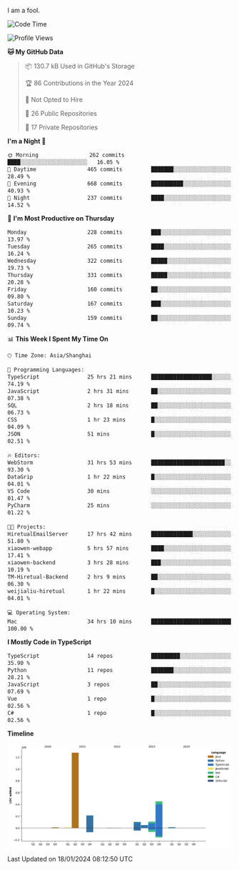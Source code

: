 I am a fool.

<!--START_SECTION:waka-->
![Code Time](http://img.shields.io/badge/Code%20Time-1%2C117%20hrs%2055%20mins-blue)

![Profile Views](http://img.shields.io/badge/Profile%20Views-0-blue)

**🐱 My GitHub Data** 

> 📦 130.7 kB Used in GitHub's Storage 
 > 
> 🏆 86 Contributions in the Year 2024
 > 
> 🚫 Not Opted to Hire
 > 
> 📜 26 Public Repositories 
 > 
> 🔑 17 Private Repositories 
 > 
**I'm a Night 🦉** 

```text
🌞 Morning                262 commits         ████░░░░░░░░░░░░░░░░░░░░░   16.05 % 
🌆 Daytime                465 commits         ███████░░░░░░░░░░░░░░░░░░   28.49 % 
🌃 Evening                668 commits         ██████████░░░░░░░░░░░░░░░   40.93 % 
🌙 Night                  237 commits         ████░░░░░░░░░░░░░░░░░░░░░   14.52 % 
```
📅 **I'm Most Productive on Thursday** 

```text
Monday                   228 commits         ███░░░░░░░░░░░░░░░░░░░░░░   13.97 % 
Tuesday                  265 commits         ████░░░░░░░░░░░░░░░░░░░░░   16.24 % 
Wednesday                322 commits         █████░░░░░░░░░░░░░░░░░░░░   19.73 % 
Thursday                 331 commits         █████░░░░░░░░░░░░░░░░░░░░   20.28 % 
Friday                   160 commits         ██░░░░░░░░░░░░░░░░░░░░░░░   09.80 % 
Saturday                 167 commits         ███░░░░░░░░░░░░░░░░░░░░░░   10.23 % 
Sunday                   159 commits         ██░░░░░░░░░░░░░░░░░░░░░░░   09.74 % 
```


📊 **This Week I Spent My Time On** 

```text
🕑︎ Time Zone: Asia/Shanghai

💬 Programming Languages: 
TypeScript               25 hrs 21 mins      ███████████████████░░░░░░   74.19 % 
JavaScript               2 hrs 31 mins       ██░░░░░░░░░░░░░░░░░░░░░░░   07.38 % 
SQL                      2 hrs 18 mins       ██░░░░░░░░░░░░░░░░░░░░░░░   06.73 % 
CSS                      1 hr 23 mins        █░░░░░░░░░░░░░░░░░░░░░░░░   04.09 % 
JSON                     51 mins             █░░░░░░░░░░░░░░░░░░░░░░░░   02.51 % 

🔥 Editors: 
WebStorm                 31 hrs 53 mins      ███████████████████████░░   93.30 % 
DataGrip                 1 hr 22 mins        █░░░░░░░░░░░░░░░░░░░░░░░░   04.01 % 
VS Code                  30 mins             ░░░░░░░░░░░░░░░░░░░░░░░░░   01.47 % 
PyCharm                  25 mins             ░░░░░░░░░░░░░░░░░░░░░░░░░   01.22 % 

🐱‍💻 Projects: 
HiretualEmailServer      17 hrs 42 mins      █████████████░░░░░░░░░░░░   51.80 % 
xiaowen-webapp           5 hrs 57 mins       ████░░░░░░░░░░░░░░░░░░░░░   17.41 % 
xiaowen-backend          3 hrs 28 mins       ███░░░░░░░░░░░░░░░░░░░░░░   10.19 % 
TM-Hiretual-Backend      2 hrs 9 mins        ██░░░░░░░░░░░░░░░░░░░░░░░   06.30 % 
weijialiu-hiretual       1 hr 22 mins        █░░░░░░░░░░░░░░░░░░░░░░░░   04.01 % 

💻 Operating System: 
Mac                      34 hrs 10 mins      █████████████████████████   100.00 % 
```

**I Mostly Code in TypeScript** 

```text
TypeScript               14 repos            █████████░░░░░░░░░░░░░░░░   35.90 % 
Python                   11 repos            ███████░░░░░░░░░░░░░░░░░░   28.21 % 
JavaScript               3 repos             ██░░░░░░░░░░░░░░░░░░░░░░░   07.69 % 
Vue                      1 repo              █░░░░░░░░░░░░░░░░░░░░░░░░   02.56 % 
C#                       1 repo              █░░░░░░░░░░░░░░░░░░░░░░░░   02.56 % 
```



**Timeline**

![Lines of Code chart](https://raw.githubusercontent.com/VeejaLiu/VeejaLiu/master/assets/bar_graph.png)


 Last Updated on 18/01/2024 08:12:50 UTC
<!--END_SECTION:waka-->
